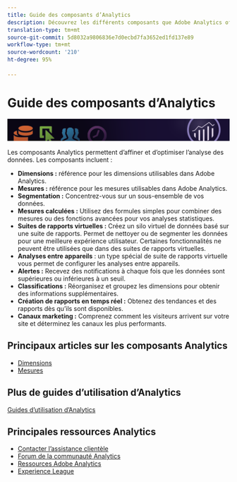 ```yaml
---
title: Guide des composants d’Analytics
description: Découvrez les différents composants que Adobe Analytics offre.
translation-type: tm+mt
source-git-commit: 5d8032a9806836e7d0ecbd7fa3652ed1fd137e89
workflow-type: tm+mt
source-wordcount: '210'
ht-degree: 95%

---
```



# Guide des composants d’Analytics

![Bannière](../../assets/doc_banner_components.png)

Les composants Analytics permettent d’affiner et d’optimiser l’analyse des données. Les composants incluent :

* **Dimensions :** référence pour les dimensions utilisables dans Adobe Analytics.
* **Mesures :** référence pour les mesures utilisables dans Adobe Analytics.
* **Segmentation :** Concentrez-vous sur un sous-ensemble de vos données.
* **Mesures calculées :** Utilisez des formules simples pour combiner des mesures ou des fonctions avancées pour vos analyses statistiques.
* **Suites de rapports virtuelles :** Créez un silo virtuel de données basé sur une suite de rapports. Permet de nettoyer ou de segmenter les données pour une meilleure expérience utilisateur. Certaines fonctionnalités ne peuvent être utilisées que dans des suites de rapports virtuelles.
* **Analyses entre appareils** : un type spécial de suite de rapports virtuelle vous permet de configurer les analyses entre appareils.
* **Alertes :** Recevez des notifications à chaque fois que les données sont supérieures ou inférieures à un seuil.
* **Classifications :** Réorganisez et groupez les dimensions pour obtenir des informations supplémentaires.
* **Création de rapports en temps réel :** Obtenez des tendances et des rapports dès qu’ils sont disponibles.
* **Canaux marketing :** Comprenez comment les visiteurs arrivent sur votre site et déterminez les canaux les plus performants.

## Principaux articles sur les composants Analytics

* [Dimensions](dimensions/overview.md)
* [Mesures](metrics/overview.md)

## Plus de guides d’utilisation d’Analytics

[Guides d’utilisation d’Analytics](/help/landing/home.md)

## Principales ressources Analytics

* [Contacter l’assistance clientèle](https://helpx.adobe.com/fr/contact/enterprise-support.ec.html)
* [Forum de la communauté Analytics](https://forums.adobe.com/community/experience-cloud/analytics-cloud/analytics)
* [Ressources Adobe Analytics](https://forums.adobe.com/message/10660755)
* [Experience League](https://landing.adobe.com/experience-league/)
